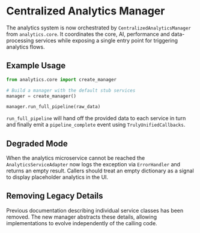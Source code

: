 # Centralized Analytics Manager

The analytics system is now orchestrated by `CentralizedAnalyticsManager` from
`analytics.core`.  It coordinates the core, AI, performance and data-processing
services while exposing a single entry point for triggering analytics flows.

## Example Usage

```python
from analytics.core import create_manager

# Build a manager with the default stub services
manager = create_manager()

manager.run_full_pipeline(raw_data)
```

`run_full_pipeline` will hand off the provided data to each service in turn and
finally emit a `pipeline_complete` event using
`TrulyUnifiedCallbacks`.

## Degraded Mode

When the analytics microservice cannot be reached the
``AnalyticsServiceAdapter`` now logs the exception via ``ErrorHandler`` and
returns an empty result. Callers should treat an empty dictionary as a signal to
display placeholder analytics in the UI.

## Removing Legacy Details

Previous documentation describing individual service classes has been removed.
The new manager abstracts these details, allowing implementations to evolve
independently of the calling code.

